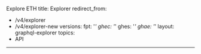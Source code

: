 Explore ETH
title: Explorer
redirect_from:
  - /v4/explorer
  - /v4/explorer-new
versions:
  fpt: '*'
  ghec: '*'
  ghes: '*'
  ghae: '*'
layout: graphql-explorer
topics:
  - API
---

